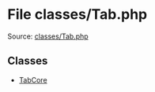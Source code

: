 File classes/Tab.php
=========

Source: [classes/Tab.php](https://github.com/PrestaShop/PrestaShop/blob/1.5.5.0/classes/Tab.php)


Classes
-------

* [TabCore](class.TabCore.md)

